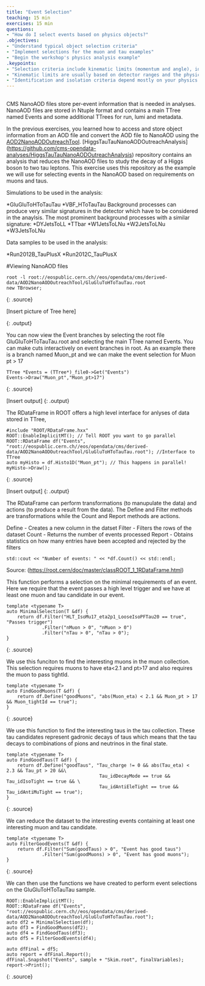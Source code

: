 ```yaml
---
title: "Event Selection"
teaching: 15 min
exercises: 15 min
questions:
- "How do I select events based on physics objects?"
.objectives:
- "Understand typical object selection criteria"
- "Implement selections for the muon and tau examples"
- "Begin the workshop's physics analysis example"
.keypoints:
- "Selection criteria include kinematic limits (momentum and angle), identification, and isolation."
- "Kinematic limits are usually based on detector ranges and the physics process being studied."
- "Identification and isolation criteria depend mostly on your physics analysis goals."
---
```




## 

CMS NanoAOD files store per-event information that is needed in analyses. 
NanoAOD files are stored in Ntuple format and contains a main TTree named Events and some additional TTrees for run, lumi and metadata. 

In the previous exercises, you learned how to access and store object information from an AOD file and convert the AOD file to NanoAOD using the [AOD2NanoAODOutreachTool](https://github.com/cms-opendata-analyses/AOD2NanoAODOutreachTool). 
[HiggsTauTauNanoAODOutreachAnalysis] (https://github.com/cms-opendata-analyses/HiggsTauTauNanoAODOutreachAnalysis) repository  contains an analysis that reduces the NanoAOD files to study the decay of a Higgs boson to two tau leptons.
This exercise uses this repository as the example we will use for selecting events in the NanoAOD based on requirements on muons and taus.  

Simulations to be used in the analysis:

*GluGluToHToTauTau
*VBF_HToTauTau
Background processes can produce very similar signatures in the detector which have to be considered in the anaylsis.
The most prominent background processes with a similar signature:
*DYJetsToLL
*TTbar
*W1JetsToLNu
*W2JetsToLNu
*W3JetsToLNu


Data samples to be used in the analysis:

*Run2012B_TauPlusX
*Run2012C_TauPlusX


#Viewing NanoAOD files

~~~
root -l root://eospublic.cern.ch//eos/opendata/cms/derived-data/AOD2NanoAODOutreachTool/GluGluToHToTauTau.root
new TBrowser;
~~~
{: .source}

[Insert picture of Tree here]

{: .output}

You can now view the Event branches by selecting the root file GluGluToHToTauTau.root and selecting the main TTree named Events.
You can make cuts interactively on event branches in root.
As an example there is a branch named Muon_pt and we can make the event selection for Muon pt > 17 

~~~
TTree *Events = (TTree*)_file0->Get("Events")
Events->Draw("Muon_pt","Muon_pt>17")
~~~
{: .source}

[Insert output]
{: .output}

The RDataFrame in ROOT offers a high level interface for anlyses of data stored in TTree, 
~~~
#include "ROOT/RDataFrame.hxx"
ROOT::EnableImplicitMT(); // Tell ROOT you want to go parallel
ROOT::RDataFrame df("Events", "root://eospublic.cern.ch//eos/opendata/cms/derived-data/AOD2NanoAODOutreachTool/GluGluToHToTauTau.root"); //Interface to TTree
auto myHisto = df.Histo1D("Muon_pt"); // This happens in parallel!
myHisto->Draw();
~~~
{: .source}

[Insert output]
{: .output}

The RDataFrame can perform transformations (to manupulate the data) and actions (to produce a result from the data). 
The Define and Filter methods are transformations while the Count and Report methods are actions.

Define - Creates a new column in the datset 
Filter - Filters the rows of the dataset
Count  - Returns the number of events processed
Report - Obtains statistics on how many entries have been accepted and rejected by the filters

~~~
std::cout << "Number of events: " << *df.Count() << std::endl;
~~~

Source: (https://root.cern/doc/master/classROOT_1_1RDataFrame.html)

This function performs a selection on the minimal requirements of an event.
Here we require that the event passes a high level trigger and we have at least one muon and tau candidate in our event.
~~~
template <typename T>
auto MinimalSelection(T &df) {
    return df.Filter("HLT_IsoMu17_eta2p1_LooseIsoPFTau20 == true", "Passes trigger")
             .Filter("nMuon > 0", "nMuon > 0")
             .Filter("nTau > 0", "nTau > 0");
}
~~~
{: .source}

We use this funciton to find the interesting muons in the muon collection. 
This selection requires muons to have eta<2.1 and pt>17 and also requires the muon to pass tightId.
~~~
template <typename T>
auto FindGoodMuons(T &df) {
    return df.Define("goodMuons", "abs(Muon_eta) < 2.1 && Muon_pt > 17 && Muon_tightId == true");
}

~~~
{: .source}

We use this function to find the interesting taus in the tau collection. These tau candidates represent gadronic decays of taus which means that
the tau decays to combinations of pions and neutrinos in the final state.
~~~
template <typename T>
auto FindGoodTaus(T &df) {
    return df.Define("goodTaus", "Tau_charge != 0 && abs(Tau_eta) < 2.3 && Tau_pt > 20 &&\
                                  Tau_idDecayMode == true && Tau_idIsoTight == true && \
                                  Tau_idAntiEleTight == true && Tau_idAntiMuTight == true");
}
~~~
{: .source}


We can reduce the dataset to the interesting events containing at least one interesting
muon and tau candidate.

~~~
template <typename T>
auto FilterGoodEvents(T &df) {
    return df.Filter("Sum(goodTaus) > 0", "Event has good taus")
             .Filter("Sum(goodMuons) > 0", "Event has good muons");
}
~~~
{: .source}

We can then use the functions we have created to perform event selections on the GluGluToHToTauTau sample.

~~~
ROOT::EnableImplicitMT();
ROOT::RDataFrame df("Events", "root://eospublic.cern.ch//eos/opendata/cms/derived-data/AOD2NanoAODOutreachTool/GluGluToHToTauTau.root");
auto df2 = MinimalSelection(df);
auto df3 = FindGoodMuons(df2);
auto df4 = FindGoodTaus(df3);
auto df5 = FilterGoodEvents(df4);
~~~

~~~
auto dfFinal = df5;
auto report = dfFinal.Report();
dfFinal.Snapshot("Events", sample + "Skim.root", finalVariables);
report->Print();
~~~
{: .source}
